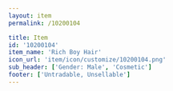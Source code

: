 ```yaml
---
layout: item
permalink: /10200104

title: Item
id: '10200104'
item_name: 'Rich Boy Hair'
icon_url: 'item/icon/customize/10200104.png'
sub_header: ['Gender: Male', 'Cosmetic']
footer: ['Untradable, Unsellable']
---
```

